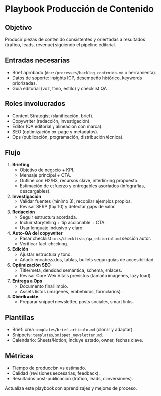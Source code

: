 # Playbook Producción de Contenido

## Objetivo
Producir piezas de contenido consistentes y orientadas a resultados (tráfico, leads, revenue) siguiendo el pipeline editorial.

## Entradas necesarias
- Brief aprobado (`docs/processes/backlog_contenido.md` o herramienta).
- Datos de soporte: insights ICP, desempeño histórico, keywords priorizadas.
- Guía editorial (voz, tono, estilo) y checklist QA.

## Roles involucrados
- Content Strategist (planificación, brief).
- Copywriter (redacción, investigación).
- Editor (QA editorial y alineación con marca).
- SEO (optimización on-page y metadatos).
- Ops (publicación, programación, distribución técnica).

## Flujo
1. **Briefing**
   - Objetivo de negocio + KPI.
   - Mensaje principal + CTA.
   - Outline con H2/H3, recursos clave, interlinking propuesto.
   - Estimación de esfuerzo y entregables asociados (infografías, descargables).
2. **Investigación**
   - Validar fuentes (mínimo 3), recopilar ejemplos propios.
   - Revisar SERP (top 10) y detectar gaps de valor.
3. **Redacción**
   - Seguir estructura acordada.
   - Incluir storytelling + tip accionable + CTA.
   - Usar lenguaje inclusivo y claro.
4. **Auto-QA del copywriter**
   - Pasar checklist `docs/checklists/qa_editorial.md` sección autor.
   - Verificar fact-checking.
5. **Edición**
   - Ajustar estructura y tono.
   - Añadir encabezados, tablas, bullets según guías de accesibilidad.
6. **Optimización SEO**
   - Title/meta, densidad semántica, schema, enlaces.
   - Revisar Core Web Vitals previstos (tamaño imágenes, lazy load).
7. **Entrega a Ops**
   - Documento final limpio.
   - Assets listos (imagenes, embebidos, formularios).
8. **Distribución**
   - Preparar snippet newsletter, posts sociales, smart links.

## Plantillas
- Brief: crea `templates/brief_articulo.md` (clonar y adaptar).
- Snippets: `templates/snippet_newsletter.md`.
- Calendario: Sheets/Notion; incluye estado, owner, fechas clave.

## Métricas
- Tiempo de producción vs estimado.
- Calidad (revisiones necesarias, feedback).
- Resultados post-publicación (tráfico, leads, conversiones).

Actualiza este playbook con aprendizajes y mejoras de proceso.
